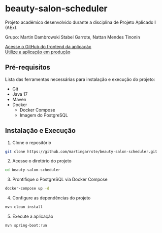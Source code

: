 ﻿# beauty-salon-scheduler

Projeto acadêmico desenvolvido durante a disciplina de Projeto Aplicado I (AEx).

Grupo: Martin Dambrowski Stabel Garrote, Nattan Mendes Tinonin

[Acesse o GitHub do frontend da aplicação](https://github.com/NaTTaNMendes/trabalhoaex1)<br>
[Utilize a aplicação em produção](https://nattanmendes.github.io/trabalhoaex1/)

## Pré-requisitos

Lista das ferramentas necessárias para instalação e execução do projeto:
- Git
- Java 17
- Maven
- Docker
    - Docker Compose
    - Imagem do PostgreSQL

## Instalação e Execução

1. Clone o repositório

```bash
git clone https://github.com/martingarrote/beauty-salon-scheduler.git
```

2. Acesse o diretório do projeto

```bash
cd beauty-salon-scheduler
```

3. Prontifique o PostgreSQL via Docker Compose

```bash
docker-compose up -d
```

4. Configure as dependências do projeto

```bash
mvn clean install
```

5. Execute a aplicação

```bash
mvn spring-boot:run
```
